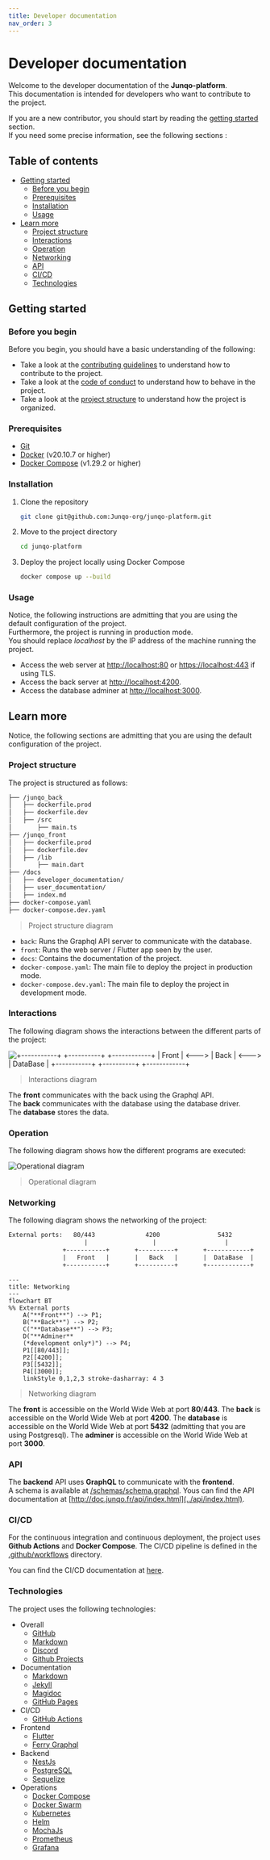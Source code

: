 ```yaml
---
title: Developer documentation
nav_order: 3
---
```


<!-- omit in toc -->
# Developer documentation

Welcome to the developer documentation of the **Junqo-platform**.  
This documentation is intended for developers who want to contribute to the project.  
  
If you are a new contributor, you should start by reading the [getting started](#getting-started) section.  
If you need some precise information, see the following sections :  

<!-- omit in toc -->
## Table of contents

- [Getting started](#getting-started)
  - [Before you begin](#before-you-begin)
  - [Prerequisites](#prerequisites)
  - [Installation](#installation)
  - [Usage](#usage)
- [Learn more](#learn-more)
  - [Project structure](#project-structure)
  - [Interactions](#interactions)
  - [Operation](#operation)
  - [Networking](#networking)
  - [API](#api)
  - [CI/CD](#cicd)
  - [Technologies](#technologies)

## Getting started

### Before you begin

Before you begin, you should have a basic understanding of the following:

- Take a look at the [contributing guidelines](../../CONTRIBUTING.md) to understand how to contribute to the project.
- Take a look at the [code of conduct](../../CODE_OF_CONDUCT.md) to understand how to behave in the project.
- Take a look at the [project structure](#project-structure) to understand how the project is organized.

### Prerequisites

- [Git](https://git-scm.com/)
- [Docker](https://www.docker.com/) (v20.10.7 or higher)
- [Docker Compose](https://docs.docker.com/compose/) (v1.29.2 or higher)

### Installation

1. Clone the repository

    ```bash
    git clone git@github.com:Junqo-org/junqo-platform.git
    ```

2. Move to the project directory

    ```bash
    cd junqo-platform
    ```

3. Deploy the project locally using Docker Compose

    ```bash
    docker compose up --build
    ```

### Usage

Notice, the following instructions are admitting that you are using the default configuration of the project.  
Furthermore, the project is running in production mode.  
You should replace *localhost* by the IP address of the machine running the project.  

- Access the web server at [http://localhost:80](http://localhost:80) or [https://localhost:443](https://localhost:443) if using TLS.
- Access the back server at [http://localhost:4200](http://localhost:4200).
- Access the database adminer at [http://localhost:3000](http://localhost:3000).

## Learn more

Notice, the following sections are admitting that you are using the default configuration of the project.

### Project structure

The project is structured as follows:

```bash
├── /junqo_back
│   ├── dockerfile.prod
│   ├── dockerfile.dev
│   ├── /src
│       ├── main.ts
├── /junqo_front
│   ├── dockerfile.prod
│   ├── dockerfile.dev
│   ├── /lib
│       ├── main.dart
├── /docs
│   ├── developer_documentation/
│   ├── user_documentation/
│   ├── index.md
├── docker-compose.yaml
├── docker-compose.dev.yaml
```

> Project structure diagram

- `back`: Runs the Graphql API server to communicate with the database.
- `front`: Runs the web server / Flutter app seen by the user.
- `docs`: Contains the documentation of the project.
- `docker-compose.yaml`: The main file to deploy the project in production mode.
- `docker-compose.dev.yaml`: The main file to deploy the project in development mode.

### Interactions

The following diagram shows the interactions between the different parts of the project:  

![
   +-----------+       +----------+       +------------+
   |   Front   | <---> |   Back   | <---> |  DataBase  |
   +-----------+       +----------+       +------------+
](../assets/interactions_diagram.png)

> Interactions diagram

The **front** communicates with the back using the Graphql API.  
The **back** communicates with the database using the database driver.  
The **database** stores the data.  

### Operation

The following diagram shows how the different programs are executed:  

![Operational diagram](../assets/operational_diagram.png)

> Operational diagram

### Networking

The following diagram shows the networking of the project:  

```txt
External ports:   80/443              4200                5432                 3000
                     |                  |                   |                    |
               +-----------+       +----------+       +------------+       +-----------+
               |   Front   |       |   Back   |       |  DataBase  |       |  Adminer  |
               +-----------+       +----------+       +------------+       +-----------+
```

```mermaid
---
title: Networking
---
flowchart BT
%% External ports
    A("**Front**") --> P1;
    B("**Back**") --> P2;
    C("**Database**") --> P3;
    D("**Adminer**
    (*development only*)") --> P4;
    P1[[80/443]];
    P2[[4200]];
    P3[[5432]];
    P4[[3000]];
    linkStyle 0,1,2,3 stroke-dasharray: 4 3
```

> Networking diagram

The **front** is accessible on the World Wide Web at port **80**/**443**.
The **back** is accessible on the World Wide Web at port **4200**.
The **database** is accessible on the World Wide Web at port **5432** (admitting that you are using Postgresql).
The **adminer** is accessible on the World Wide Web at port **3000**.

### API

The **backend** API uses **GraphQL** to communicate with the **frontend**.  
A schema is available at [/schemas/schema.graphql](../../schemas/schema.graphqls).
Yous can find the API documentation at [http://doc.junqo.fr/api/index.html](../api/index.html).

### CI/CD

For the continuous integration and continuous deployment, the project uses **Github Actions** and **Docker Compose**.
The CI/CD pipeline is defined in the [.github/workflows](../../.github/workflows) directory.

You can find the CI/CD documentation at [here](ci_cd.md).

### Technologies

The project uses the following technologies:

- Overall
  - [GitHub](https://github.com)
  - [Markdown](https://daringfireball.net/projects/markdown)
  - [Discord](https://discord.com/)
  - [Github Projects](https://docs.github.com/en/issues/planning-and-tracking-with-projects/learning-about-projects/about-projects)
- Documentation
  - [Markdown](https://daringfireball.net/projects/markdown)
  - [Jekyll](https://jekyllrb.com/)
  - [Magidoc](https://magidoc.github.io/)
  - [GitHub Pages](https://pages.github.com)
- CI/CD
  - [GitHub Actions](https://docs.github.com/en/actions)
- Frontend
  - [Flutter](https://flutter.dev/)
  - [Ferry Graphql](https://ferrygraphql.com/)
- Backend
  - [NestJs](https://nestjs.com/)
  - [PostgreSQL](https://www.postgresql.org/)
  - [Sequelize](https://sequelize.org/)
- Operations
  - [Docker Compose](https://docs.docker.com/compose/)
  - [Docker Swarm](https://docs.docker.com/engine/swarm/)
  - [Kubernetes](https://kubernetes.io/docs/home/)
  - [Helm](https://helm.sh/)
  - [MochaJs](https://mochajs.org/)
  - [Prometheus](https://prometheus.io/docs/introduction/overview/)
  - [Grafana](https://grafana.com/docs/grafana/latest/getting-started/getting-started-prometheus/)
